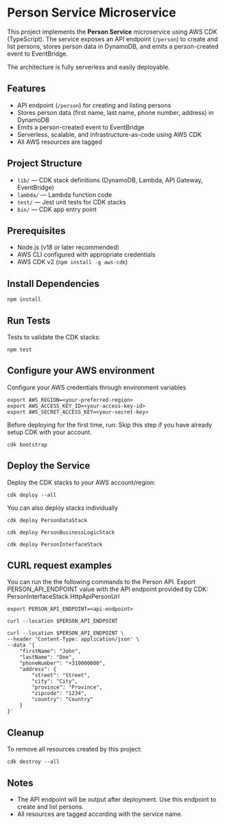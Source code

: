 # Person Service Microservice

This project implements the **Person Service** microservice using AWS CDK (TypeScript). The service exposes an API endpoint (`/person`) to create and list persons, stores person data in DynamoDB, and emits a person-created event to EventBridge. 

The architecture is fully serverless and easily deployable.

## Features

- API endpoint (`/person`) for creating and listing persons
- Stores person data (first name, last name, phone number, address) in DynamoDB
- Emits a person-created event to EventBridge
- Serverless, scalable, and infrastructure-as-code using AWS CDK
- All AWS resources are tagged

## Project Structure

- `lib/` — CDK stack definitions (DynamoDB, Lambda, API Gateway, EventBridge)
- `lambda/` — Lambda function code
- `test/` — Jest unit tests for CDK stacks
- `bin/` — CDK app entry point

## Prerequisites

- Node.js (v18 or later recommended)
- AWS CLI configured with appropriate credentials
- AWS CDK v2 (`npm install -g aws-cdk`)


## Install Dependencies

```
npm install
```

## Run Tests

Tests to validate the CDK stacks:

```
npm test
```

## Configure your AWS environment

Configure your AWS credentials through environment variables 

```
export AWS_REGION=<your-preferred-region>
export AWS_ACCESS_KEY_ID=<your-access-key-id>
export AWS_SECRET_ACCESS_KEY=<your-secret-key>

```

Before deploying for the first time, run:
Skip this step if you have already setup CDK with your account.

```
cdk bootstrap

```

## Deploy the Service

Deploy the CDK stacks to your AWS account/region:

```
cdk deploy --all
```

You can also deploy stacks individually

```
cdk deploy PersonDataStack

cdk deploy PersonBusinessLogicStack

cdk deploy PersonInterfaceStack
```

## CURL request examples

You can run the the following commands to the Person API.
Export PERSON_API_ENDPOINT value with the API endpoint provided by CDK: PersonInterfaceStack.HttpApiPersonUrl

```
export PERSON_API_ENDPOINT=<api-endpoint>

curl --location $PERSON_API_ENDPOINT

curl --location $PERSON_API_ENDPOINT \
--header 'Content-Type: application/json' \
--data '{
    "firstName": "John",
    "lastName": "Doe",
    "phoneNumber": "+310000000",
    "address": {
        "street": "Street",
        "city": "City",
        "province": "Province",
        "zipcode": "1234",
        "country": "Country"
    }
}'
```


## Cleanup 

To remove all resources created by this project:

```
cdk destroy --all
```

## Notes

- The API endpoint will be output after deployment. Use this endpoint to create and list persons.
- All resources are tagged according with the service name.



